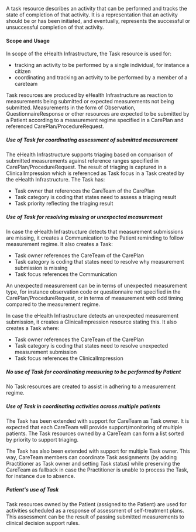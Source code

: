 A task resource describes an activity that can be performed and tracks the state of completion of that activity.
It is a representation that an activity should be or has been initiated, and eventually, represents the successful
or unsuccessful completion of that activity.

#### Scope and Usage

In scope of the eHealth Infrastructure, the Task resource is used for:

* tracking an activity to be performed by a single individual, for instance a citizen
* coordinating and tracking an activity to be performed by a member of a careteam

Task resources are produced by eHealth Infrastructure as reaction to measurements being
submitted or expected measurements not being submitted.
Measurements in the form of Observation, QuestionnaireResponse or other resources are
expected to be submitted by a Patient according to a measurement regime specified in a CarePlan
and referenced CarePlan/ProcedureRequest.

##### Use of Task for coordinating assessment of submitted measurement

The eHealth Infrastructure supports triaging based on comparison of submitted measurements
against reference ranges specified in CarePlan/ProcedureRequest. The result of triaging is
captured in a ClinicalImpression which is referenced as Task focus in a Task created by
the eHealth Infrastructure. The Task has:

* Task owner that references the CareTeam of the CarePlan
* Task category is coding that states need to assess a triaging result
* Task priority reflecting the triaging result

##### Use of Task for resolving missing or unexpected measurement

In case the eHealth Infrastructure detects that measurement submissions are missing, it creates a
Communication to the Patient reminding to follow measurement regime. It also creates a Task:

* Task owner references the CareTeam of the CarePlan
* Task category is coding that states need to resolve why measurement submission is missing
* Task focus references the Communication

An unexpected measurement can be in terms of unexpected measurement type, for instance observation code
or questionnaire not specified in the CarePlan/ProcedureRequest, or in terms of measurement with odd timing
compared to the measurement regime.

In case the eHealth Infrastructure detects an unexpected measurement submission,
it creates a ClinicalImpression resource stating this. It also creates a Task where:

* Task owner references the CareTeam of the CarePlan
* Task category is coding that states need to resolve unexpected measurement submission
* Task focus references the ClinicalImpression

##### No use of Task for coordinating measuring to be performed by Patient

No Task resources are created to assist in adhering to a measurement regime.

##### Use of Task in coordinating activities across multiple patients

The Task has been extended with support for CareTeam as Task owner. It is expected that
each CareTeam will provide support/monitoring of multiple patients. The Task resources
owned by a CareTeam can form a list sorted by priority to support triaging.

The Task has also been extended with support for multiple Task owner. This way, CareTeam members
can coordinate Task assignments (by adding Practitioner as Task owner and setting Task status)
while preserving the CareTeam as fallback in case the Practitioner is unable to process the
Task, for instance due to absence.

##### Patient's use of Task

Task resources owned by the Patient (assigned to the Patient) are used for activities
scheduled as a response of assessment of self-treatment plans. This assessment can be the result
of passing submitted measurements to clinical decision support rules.